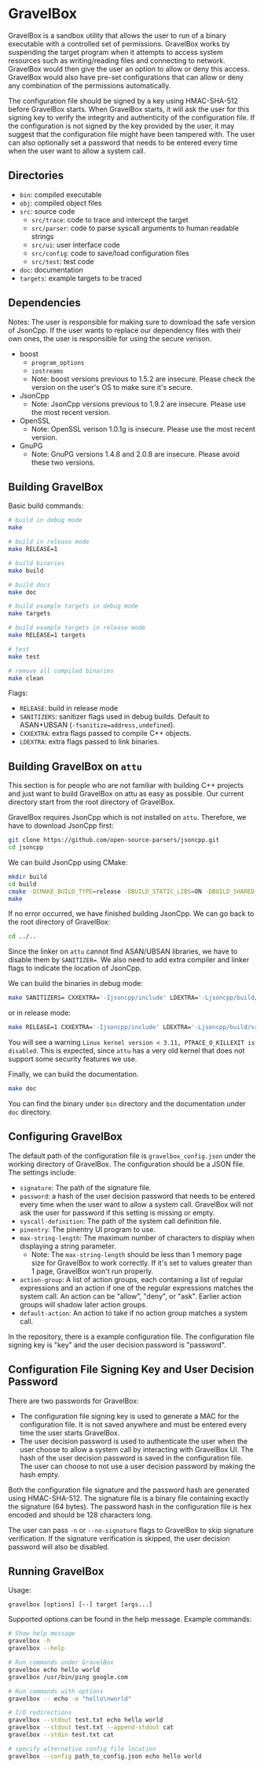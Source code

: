 # GravelBox

GravelBox is a sandbox utility that allows the user to run of a binary executable with a controlled set of permissions.
GravelBox works by suspending the target program when it attempts to access system resources such as writing/reading files and connecting to network.
GravelBox would then give the user an option to allow or deny this access.
GravelBox would also have pre-set configurations that can allow or deny any combination of the permissions automatically.

The configuration file should be signed by a key using HMAC-SHA-512 before GravelBox starts.
When GravelBox starts, it will ask the user for this signing key to verify the integrity and authenticity of the configuration file.
If the configuration is not signed by the key provided by the user, it may suggest that the configuration file might have been tampered with.
The user can also optionally set a password that needs to be entered every time when the user want to allow a system call.

## Directories

- `bin`: compiled executable
- `obj`: compiled object files
- `src`: source code
  - `src/trace`: code to trace and intercept the target
  - `src/parser`: code to parse syscall arguments to human readable strings
  - `src/ui`: user interface code
  - `src/config`: code to save/load configuration files
  - `src/test`: test code
- `doc`: documentation
- `targets`: example targets to be traced

## Dependencies
Notes: The user is responsible for making sure to download the safe version of JsonCpp. If the user wants to replace our dependency files with their own ones, the user is responsible for using the secure verison.
- boost
  - `program_options`
  - `iostreams`
  - Note: boost versions previous to 1.5.2 are insecure. Please check the version on the user's OS to make sure it's secure.
- JsonCpp
  - Note: JsonCpp versions previous to 1.9.2 are insecure. Please use the most recent version.
- OpenSSL
  - Note: OpenSSL verison 1.0.1g is insecure. Please use the most recent version.
- GnuPG
  - Note: GnuPG versions 1.4.8 and 2.0.8 are insecure. Please avoid these two versions.

## Building GravelBox

Basic build commands:

```sh
# build in debug mode
make

# build in release mode
make RELEASE=1

# build binaries
make build

# build docs
make doc

# build example targets in debug mode
make targets

# build example targets in release mode
make RELEASE=1 targets

# test
make test

# remove all compiled binaries
make clean
```

Flags:

- `RELEASE`: build in release mode
- `SANITIZERS`: sanitizer flags used in debug builds. Default to ASAN+UBSAN (`-fsanitize=address,undefined`).
- `CXXEXTRA`: extra flags passed to compile C++ objects.
- `LDEXTRA`: extra flags passed to link binaries.

## Building GravelBox on `attu`

This section is for people who are not familiar with building C++ projects and just want to build GravelBox on attu as easy as possible.
Our current directory start from the root directory of GravelBox.

GravelBox requires JsonCpp which is not installed on `attu`.
Therefore, we have to download JsonCpp first:

```sh
git clone https://github.com/open-source-parsers/jsoncpp.git
cd jsoncpp
```

We can build JsonCpp using CMake:

```sh
mkdir build
cd build
cmake -DCMAKE_BUILD_TYPE=release -DBUILD_STATIC_LIBS=ON -DBUILD_SHARED_LIBS=OFF -DARCHIVE_INSTALL_DIR=. -G "Unix Makefiles" ..
make
```

If no error occurred, we have finished building JsonCpp.
We can go back to the root directory of GravelBox:

```sh
cd ../..
```

Since the linker on `attu` cannot find ASAN/UBSAN libraries, we have to disable them by `SANITIZER=`.
We also need to add extra compiler and linker flags to indicate the location of JsonCpp.

We can build the binaries in debug mode:

```sh
make SANITIZERS= CXXEXTRA='-Ijsoncpp/include' LDEXTRA='-Ljsoncpp/build/src/lib_json'
```

or in release mode:

```sh
make RELEASE=1 CXXEXTRA='-Ijsoncpp/include' LDEXTRA='-Ljsoncpp/build/src/lib_json'
```

You will see a warning `Linux kernel version < 3.11, PTRACE_O_KILLEXIT is disabled`.
This is expected, since `attu` has a very old kernel that does not support some security features we use.

Finally, we can build the documentation.

```sh
make doc
```

You can find the binary under `bin` directory and the documentation under `doc` directory.

## Configuring GravelBox

The default path of the configuration file is `gravelbox_config.json` under the working directory of GravelBox.
The configuration should be a JSON file.
The settings include:

- `signature`:
    The path of the signature file.
- `password`:
    a hash of the user decision password that needs to be entered every time when the user want to allow a system call.
    GravelBox will not ask the user for password if this setting is missing or empty.
- `syscall-definition`:
    The path of the system call definition file.
- `pinentry`:
    The pinentry UI program to use.
- `max-string-length`:
    The maximum number of characters to display when displaying a string parameter.
  - Note: The `max-string-length` should be less than 1 memory page size for GravelBox to work correctly. If it's set to values greater than 1 page, GravelBox won't run properly.
- `action-group`:
    A list of action groups, each containing a list of regular expressions and an action if one of the regular expressions matches the system call.
    An action can be "allow", "deny", or "ask".
    Earlier action groups will shadow later action groups.
- `default-action`:
    An action to take if no action group matches a system call.

In the repository, there is a example configuration file.
The configuration file signing key is "key" and the user decision password is "password".

## Configuration File Signing Key and User Decision Password

There are two passwords for GravelBox:

- The configuration file signing key is used to generate a MAC for the configuration file.
  It is not saved anywhere and must be entered every time the user starts GravelBox.
- The user decision password is used to authenticate the user when the user choose to allow a system call by interacting with GravelBox UI.
  The hash of the user decision password is saved in the configuration file.
  The user can choose to not use a user decision password by making the hash empty.

Both the configuration file signature and the password hash are generated using HMAC-SHA-512.
The signature file is a binary file containing exactly the signature (64 bytes).
The password hash in the configuration file is hex encoded and should be 128 characters long.

The user can pass `-n` or `--no-signature` flags to GravelBox to skip signature verification.
If the signature verification is skipped, the user decision password will also be disabled.

## Running GravelBox

Usage:

```text
gravelbox [options] [--] target [args...]
```

Supported options can be found in the help message.
Example commands:

```sh
# Show help message
gravelbox -h
gravelbox --help

# Run commands under GravelBox
gravelbox echo hello world
gravelbox /usr/bin/ping google.com

# Run commands with options
gravelbox -- echo -e "hello\nworld"

# I/O redirections
gravelbox --stdout test.txt echo hello world
gravelbox --stdout test.txt --append-stdout cat
gravelbox --stdin test.txt cat

# specify alternative config file location
gravelbox --config path_to_config.json echo hello world
```

